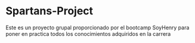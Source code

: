 # Spartans-Project
Este es un proyecto grupal proporcionado por el bootcamp SoyHenry para poner en practica todos los conocimientos adquiridos en la carrera 
